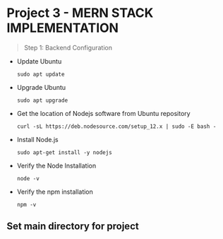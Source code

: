 # Project 3 - MERN STACK IMPLEMENTATION

> Step 1: Backend Configuration

- Update Ubuntu

  `sudo apt update`

- Upgrade Ubuntu

  `sudo apt upgrade`

- Get the location of Nodejs software from Ubuntu repository

  `curl -sL https://deb.nodesource.com/setup_12.x | sudo -E bash -`

- Install Node.js

  `sudo apt-get install -y nodejs`

- Verify the Node Installation

  `node -v`

- Verify the npm installation

  `npm -v`

## Set main directory for project
